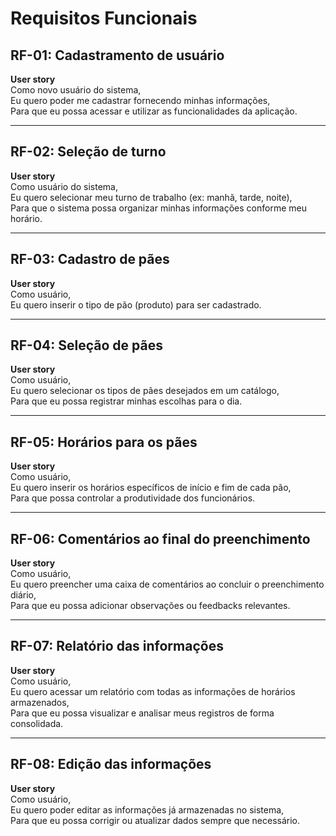 # Requisitos Funcionais

## RF-01: Cadastramento de usuário
**User story**  
Como novo usuário do sistema,  
Eu quero poder me cadastrar fornecendo minhas informações,  
Para que eu possa acessar e utilizar as funcionalidades da aplicação.

---

## RF-02: Seleção de turno
**User story**  
Como usuário do sistema,  
Eu quero selecionar meu turno de trabalho (ex: manhã, tarde, noite),  
Para que o sistema possa organizar minhas informações conforme meu horário.

---

## RF-03: Cadastro de pães
**User story**  
Como usuário,  
Eu quero inserir o tipo de pão (produto) para ser cadastrado.

---

## RF-04: Seleção de pães
**User story**  
Como usuário,  
Eu quero selecionar os tipos de pães desejados em um catálogo,  
Para que eu possa registrar minhas escolhas para o dia.

---

## RF-05: Horários para os pães
**User story**  
Como usuário,  
Eu quero inserir os horários específicos de início e fim de cada pão,  
Para que possa controlar a produtividade dos funcionários.

---

## RF-06: Comentários ao final do preenchimento
**User story**  
Como usuário,  
Eu quero preencher uma caixa de comentários ao concluir o preenchimento diário,  
Para que eu possa adicionar observações ou feedbacks relevantes.

---

## RF-07: Relatório das informações
**User story**  
Como usuário,  
Eu quero acessar um relatório com todas as informações de horários armazenados,  
Para que eu possa visualizar e analisar meus registros de forma consolidada.

---

## RF-08: Edição das informações
**User story**  
Como usuário,  
Eu quero poder editar as informações já armazenadas no sistema,  
Para que eu possa corrigir ou atualizar dados sempre que necessário.
